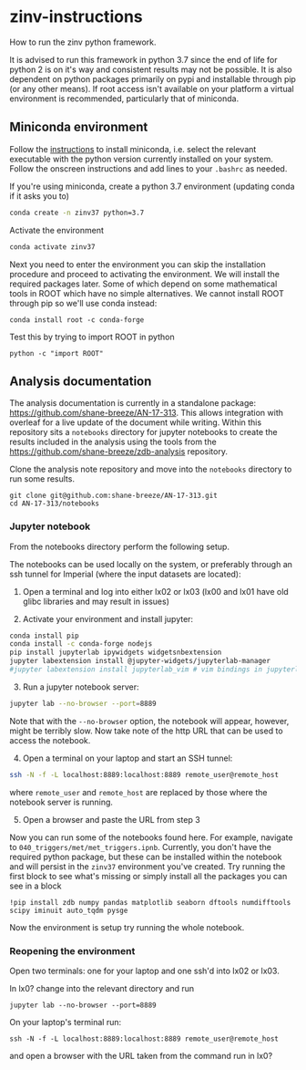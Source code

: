 # zinv-instructions

How to run the zinv python framework.

It is advised to run this framework in python 3.7 since the end of life for python 2 is on it's way and consistent results may not be possible. It is also dependent on python packages primarily on pypi and installable through pip (or any other means). If root access isn't available on your platform a virtual environment is recommended, particularly that of miniconda.

## Miniconda environment

Follow the [instructions](https://docs.conda.io/en/latest/miniconda.html) to install miniconda, i.e. select the relevant executable with the python version currently installed on your system. Follow the onscreen instructions and add lines to your `.bashrc` as needed.

If you're using miniconda, create a python 3.7 environment (updating conda if it asks you to)
```bash
conda create -n zinv37 python=3.7
```

Activate the environment
```bash
conda activate zinv37
```

Next you need to enter the environment you can skip the installation procedure and proceed to activating the environment. We will install the required packages later. Some of which depend on some mathematical tools in ROOT which have no simple alternatives. We cannot install ROOT through pip so we'll use conda instead:
```
conda install root -c conda-forge
```
Test this by trying to import ROOT in python
```
python -c "import ROOT"
```


## Analysis documentation

The analysis documentation is currently in a standalone package: https://github.com/shane-breeze/AN-17-313. This allows integration with overleaf for a live update of the document while writing. Within this repository sits a `notebooks` directory for jupyter notebooks to create the results included in the analysis using the tools from the https://github.com/shane-breeze/zdb-analysis repository.

Clone the analysis note repository and move into the `notebooks` directory to run some results.

```
git clone git@github.com:shane-breeze/AN-17-313.git
cd AN-17-313/notebooks
```

### Jupyter notebook

From the notebooks directory perform the following setup.

The notebooks can be used locally on the system, or preferably through an ssh tunnel for Imperial (where the input datasets are located):

1. Open a terminal and log into either lx02 or lx03 (lx00 and lx01 have old glibc libraries and may result in issues)

2. Activate your environment and install jupyter:
```bash
conda install pip
conda install -c conda-forge nodejs
pip install jupyterlab ipywidgets widgetsnbextension
jupyter labextension install @jupyter-widgets/jupyterlab-manager
#jupyter labextension install jupyterlab_vim # vim bindings in jupyterlab
```

3. Run a jupyter notebook server:
```bash
jupyter lab --no-browser --port=8889
```
Note that with the `--no-browser` option, the notebook will appear, however, might be terribly slow. Now take note of the http URL that can be used to access the notebook.

4. Open a terminal on your laptop and start an SSH tunnel:
```bash
ssh -N -f -L localhost:8889:localhost:8889 remote_user@remote_host
```
where `remote_user` and `remote_host` are replaced by those where the notebook server is running.

5. Open a browser and paste the URL from step 3

Now you can run some of the notebooks found here. For example, navigate to `040_triggers/met/met_triggers.ipnb`. Currently, you don't have the required python package, but these can be installed within the notebook and will persist in the `zinv37` environment you've created. Try running the first block to see what's missing or simply install all the packages you can see in a block
```
!pip install zdb numpy pandas matplotlib seaborn dftools numdifftools scipy iminuit auto_tqdm pysge
```

Now the environment is setup try running the whole notebook.

### Reopening the environment

Open two terminals: one for your laptop and one ssh'd into lx02 or lx03.

In lx0? change into the relevant directory and run
```
jupyter lab --no-browser --port=8889
```

On your laptop's terminal run:
```
ssh -N -f -L localhost:8889:localhost:8889 remote_user@remote_host
```
and open a browser with the URL taken from the command run in lx0?
